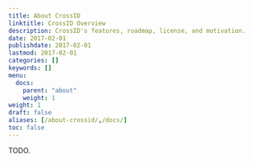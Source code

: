 ```yaml
---
title: About CrossID
linktitle: CrossID Overview
description: CrossID's features, roadmap, license, and motivation.
date: 2017-02-01
publishdate: 2017-02-01
lastmod: 2017-02-01
categories: []
keywords: []
menu:
  docs:
    parent: "about"
    weight: 1
weight: 1
draft: false
aliases: [/about-crossid/,/docs/]
toc: false
---
```


TODO.
